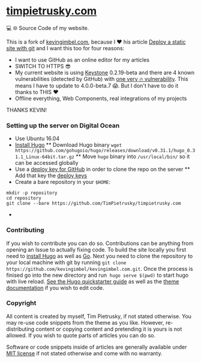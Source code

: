 # [timpietrusky.com](https://timpietrusky.com)
:computer: :globe_with_meridians: Source Code of my website.

This is a fork of [kevingimbel.com](https://github.com/kevingimbel/kevingimbel.com),
because I ❤️ his article [Deploy a static site with git](https://www.kevingimbel.com/deploy-a-static-site-with-git/) and I want this too for four reasons:

* I want to use GitHub as an online editor for my articles
* SWITCH TO HTTPS 😎
* My current website is using [Keystone](https://github.com/keystonejs/keystone) 0.2.19-beta and there are 4 known vulnerabilities (detected by GitHub) with [one very 🔥 vulnerability](https://nvd.nist.gov/vuln/detail/CVE-2017-16570). This means I have to update to 4.0.0-beta.7 😱. But I don't have to do it thanks to THIS ❤️
* Offline everything, Web Components, real integrations of my projects


THANKS KEVIN!

### Setting up the server on Digital Ocean

* Use Ubuntu 16.04
* [Install Hugo](https://gohugo.io/getting-started/installing/)
** Download Hugo binary `wget https://github.com/gohugoio/hugo/releases/download/v0.31.1/hugo_0.31.1_Linux-64bit.tar.gz`
** Move `hugo` binary into `/usr/local/bin/` so it can be accessed globally
* Use a [deploy key for GitHub](https://developer.github.com/v3/guides/managing-deploy-keys/#deploy-keys) in order to clone the repo on the server
** Add that key the [deploy keys](https://github.com/TimPietrusky/timpietrusky.com/settings/keys)
* Create a bare repository in your `$HOME`:
```
mkdir -p repository
cd repository
git clone --bare https://github.com/TimPietrusky/timpietrusky.com
```
* 


### Contributing

If you wish to contribute you can do so. Contributions can be anything from opening an Issue to actually fixing code.
To build the site locally you first need to [install Hugo](https://gohugo.io/overview/installing/) as well as [Go](https://golang.org/dl/). Next you need to clone the repository to your local machine with git by running `git clone https://github.com/kevingimbel/kevingimbel.com.git`. Once the process is finised go into the new directory and run  `hugo serve $(pwd)` to start hugo with live reload. [See the Hugo quickstarter guide](http://gohugo.io/overview/quickstart/) as well as the [theme documentation](http://gohugo.io/themes/creation/) if you wish to edit code.



### Copyright

All content is created by myself, Tim Pietrusky, if not stated otherwise. You may re-use code snippets from the theme as you like. However, re-distributing content or copying content and pretending it is yours is not allowed. If you wish to quote parts of articles you can do so.

Software or code snippets inside of articles are generally available under [MIT license](https://opensource.org/licenses/MIT) if not stated otherwise and come with no warranty. 
